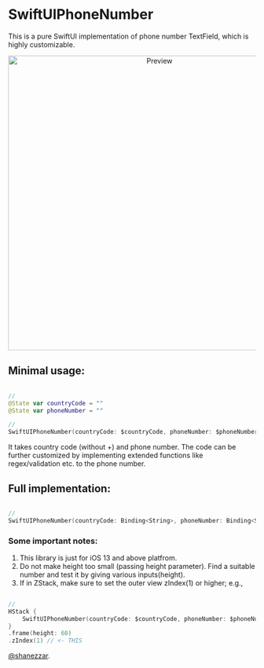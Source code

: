 # SwiftUIPhoneNumber

This is a pure SwiftUI implementation of phone number TextField, which is highly customizable.

<p align="center">
    <img src="preview.gif" alt="Preview" height="600" />
</p>

## Minimal usage:
```swift

//
@State var countryCode = ""
@State var phoneNumber = ""

// 
SwiftUIPhoneNumber(countryCode: $countryCode, phoneNumber: $phoneNumber)

```

It takes country code (without +) and phone number. The code can be further customized by implementing extended functions like regex/validation etc. to the phone number.




## Full implementation:
```swift

// 
SwiftUIPhoneNumber(countryCode: Binding<String>, phoneNumber: Binding<String>, height: CGFloat, backgroundColor: Color, textColor: Color, textFont: Font, titleColor: Color, countryColor: Color, titleFont: Font, countryFont: Font)

```



### Some important notes:

1. This library is just for iOS 13 and above platfrom.
2. Do not make height too small (passing height parameter). Find a suitable number and test it by giving various inputs(height).
3. If in ZStack, make sure to set the outer view zIndex(1) or higher; e.g.,

```swift

//
HStack {
    SwiftUIPhoneNumber(countryCode: $countryCode, phoneNumber: $phoneNumber)
}
.frame(height: 60)
.zIndex(1) // <- THIS

```


[@shanezzar](https://www.shanezzar.com).
